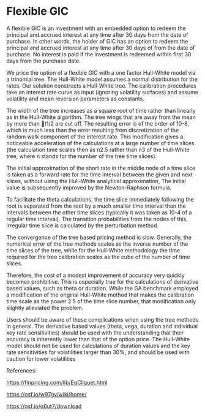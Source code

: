 # Flexible GIC

A flexible GIC is an investment with an embedded option to redeem the principal and accrued interest at any time after 30 days from the date of purchase. In other words, the holder of GIC has an option to redeem the principal and accrued interest at any time after 30 days of from the date of purchase. No interest is paid if the investment is redeemed within first 30 days from the purchase date.

We price the option of a flexible GIC with a one factor Hull-White model via a trinomial tree. 
The Hull-White model assumes a normal distribution for the rates. Our solution constructs a Hull-White tree. The calibration procedures take an interest rate curve as input (ignoring volatility surfaces) and assume volatility and mean reversion parameters as constants. 

The width of the tree increases as a square root of time rather than linearly as in the Hull-White algorithm. The tree wings that are away from the mean by more than  t1/2 are cut off. The resulting error is of the order of 10-8, which is much less than the error resulting from discretization of the random walk component of the interest rate. This modification gives a noticeable acceleration of the calculations at a large number of time slices (the calculation time scales then as n2.5 rather than n3 of the Hull-White tree, where n stands for the number of the tree time slices).


The initial approximation of the short rate in the middle node of a time slice is taken as a forward rate for the time interval between the given and next slices, without using the Hull-White analytical approximation, The initial value is subsequently improved by the Newton-Raphson formula.

To facilitate the theta calculations, the time slice immediately following the root is separated from the root by a much smaller time interval than the intervals between the other time slices (typically it was taken as 10-4 of a regular time interval). The transition probabilities from the nodes of this, irregular time slice is calculated by the perturbation method.

The convergence of the tree based pricing method is slow. Generally, the numerical error of the tree methods scales as the inverse number of the time slices of the tree, while for the Hull-White methodology the time required for the tree calibration scales as the cube of the number of time slices. 

Therefore, the cost of a modest improvement of accuracy very quickly becomes prohibitive. This is especially true for the calculations of derivative based values, such as theta or duration. While the GA benchmark employed a modification of the original Hull-White method that makes the calibration time scale as the power 2.5 of the time slice number, that modification only slightly alleviated the problem.

Users should be aware of these complications when using the tree methods in general. The derivative based values (theta, vega, duration and individual key rate sensitivities) should be used with the understanding that their accuracy is inherently lower than that of the option price. The Hull-White model should not be used for calculations of duration values and the key rate sensitivities for volatilities larger than 30%, and should be used with caution for lower volatilities

References:

https://finpricing.com/lib/EqCliquet.html

https://osf.io/w97gv/wiki/home/

https://osf.io/q6ut7/download

